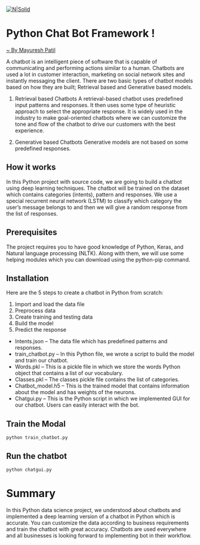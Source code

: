 [![N|Solid](https://pbs.twimg.com/profile_images/1250694336079167488/tNdu-jYT_400x400.jpg)](https://pbs.twimg.com/profile_images/1250694336079167488/tNdu-jYT_400x400.jpg)
# Python Chat Bot Framework !
[~ By Mayuresh Patil]()

A chatbot is an intelligent piece of software that is capable of communicating and performing actions similar to a human. Chatbots are used a lot in customer interaction, marketing on social network sites and instantly messaging the client. There are two basic types of chatbot models based on how they are built; Retrieval based and Generative based models.

1. Retrieval based Chatbots
A retrieval-based chatbot uses predefined input patterns and responses. It then uses some type of heuristic approach to select the appropriate response. It is widely used in the industry to make goal-oriented chatbots where we can customize the tone and flow of the chatbot to drive our customers with the best experience.

2. Generative based Chatbots
Generative models are not based on some predefined responses.

## How it works

In this Python project with source code, we are going to build a chatbot using deep learning techniques. The chatbot will be trained on the dataset which contains categories (intents), pattern and responses. We use a special recurrent neural network (LSTM) to classify which category the user’s message belongs to and then we will give a random response from the list of responses.

## Prerequisites

The project requires you to have good knowledge of Python, Keras, and Natural language processing (NLTK). Along with them, we will use some helping modules which you can download using the python-pip command.

## Installation

Here are the 5 steps to create a chatbot in Python from scratch:

1) Import and load the data file
2) Preprocess data
3) Create training and testing data
4) Build the model
5) Predict the response

 - Intents.json – The data file which has predefined patterns and responses.
 - train_chatbot.py – In this Python file, we wrote a script to build the model and train our chatbot.
 - Words.pkl – This is a pickle file in which we store the words Python object that contains a list of our vocabulary.
 - Classes.pkl – The classes pickle file contains the list of categories.
 - Chatbot_model.h5 – This is the trained model that contains information about the model and has weights of the neurons.
 - Chatgui.py – This is the Python script in which we implemented GUI for our chatbot. Users can easily interact with the bot.

## Train the Modal
```
python train_chatbot.py
```

## Run the chatbot

```
python chatgui.py
```

# Summary
In this Python data science project, we understood about chatbots and implemented a deep learning version of a chatbot in Python which is accurate. You can customize the data according to business requirements and train the chatbot with great accuracy. Chatbots are used everywhere and all businesses is looking forward to implementing bot in their workflow.
